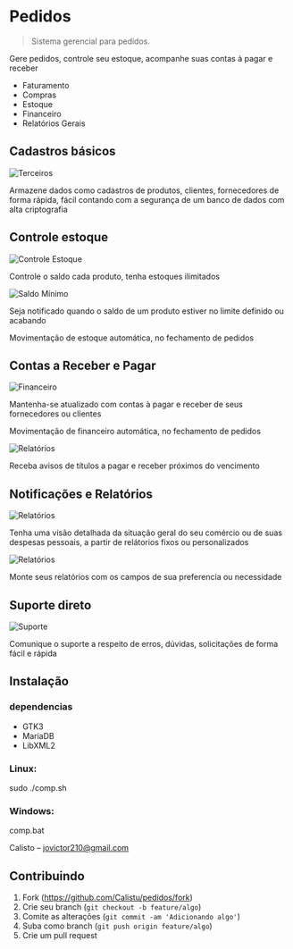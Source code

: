 # Pedidos
> Sistema gerencial para pedidos.

<p>Gere pedidos, controle seu estoque, acompanhe suas contas à pagar e receber</p>
<ul>
<li>Faturamento</li>
<li>Compras</li>
<li>Estoque</li>
<li>Financeiro</li>
<li>Relatórios Gerais</li>
</ul>

## Cadastros básicos
![Terceiros](data/screenshots/terceiros_screen.png)
<p>Armazene dados como  cadastros de produtos, clientes, fornecedores de forma rápida, fácil contando com a segurança de um banco de dados com alta criptografia</p>

## Controle estoque
![Controle Estoque](data/screenshots/controle_saldo.png)
<p>Controle o saldo cada produto, tenha estoques ilimitados</p>

![Saldo Mínimo](data/screenshots/aviso_saldo_minimo.png)
<p>Seja notificado quando o saldo de um produto estiver no limite definido ou acabando</p>
<p>Movimentação de estoque automática, no fechamento de pedidos</p>

## Contas a Receber e Pagar
![Financeiro](data/screenshots/titulo_a_receber.png)
<p>Mantenha-se atualizado com contas à pagar e receber de seus fornecedores ou clientes</p>
<p>Movimentação de financeiro automática, no fechamento de pedidos</p>

![Relatórios](data/screenshots/notificacao_titulo_pagar.png)
<p>Receba avisos de títulos a pagar e receber próximos do vencimento</p>

## Notificações e Relatórios
![Relatórios](data/screenshots/relatorio_titulos.png)
<p>Tenha uma visão detalhada da situação geral do seu comércio ou de suas despesas pessoais, a partir de relátorios fixos ou personalizados</p>

![Relatórios](data/screenshots/relat_estoque.png)
<p>Monte seus relatórios com os campos de sua preferencia ou necessidade</p>

## Suporte direto
![Suporte](data/screenshots/suporte_screen.png)
<p>Comunique o suporte a respeito de erros, dúvidas, solicitações de forma fácil e rápida</p>

## Instalação

### dependencias
<ul>
<li>GTK3</li>
<li>MariaDB</li>
<li>LibXML2</li>
</ul>

<h3>Linux:</h3>
<p>sudo ./comp.sh</p>
<h3>Windows:</h3>
<p>comp.bat</p>

Calisto – jovictor210@gmail.com

## Contribuindo

1. Fork (<https://github.com/Calistu/pedidos/fork>)
2. Crie seu branch (`git checkout -b feature/algo`)
3. Comite as alterações (`git commit -am 'Adicionando algo'`)
4. Suba como branch (`git push origin feature/algo`)
5. Crie um pull request
